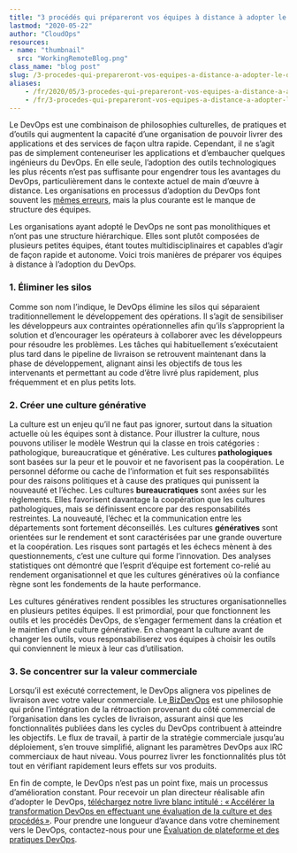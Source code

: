```yaml
---
title: "3 procédés qui prépareront vos équipes à distance à adopter le DevOps"
lastmod: "2020-05-22"
author: "CloudOps"
resources:
- name: "thumbnail"
  src: "WorkingRemoteBlog.png"
class_name: "blog post"
slug: /3-procedes-qui-prepareront-vos-equipes-a-distance-a-adopter-le-devops
aliases:
    - /fr/2020/05/3-procedes-qui-prepareront-vos-equipes-a-distance-a-adopter-le-devops/
    - /fr/3-procedes-qui-prepareront-vos-equipes-a-distance-a-adopter-le-devops
---
```


<p>Le DevOps est une combinaison de philosophies culturelles, de pratiques et d’outils qui augmentent la capacité d’une organisation de pouvoir livrer des applications et des services de façon ultra rapide. Cependant, il ne s’agit pas de simplement conteneuriser les applications et d’embaucher quelques ingénieurs du DevOps. En elle seule, l’adoption des outils technologiques les plus récents n’est pas suffisante pour engendrer tous les avantages du DevOps, particulièrement dans le contexte actuel de main d’œuvre à distance. Les organisations en processus d’adoption du DevOps font souvent les <a href="https://www.cloudops.com/fr/2020/01/les-10-principales-erreurs-a-eviter-lors-de-ladoption-du-devops/">mêmes erreurs</a>, mais la plus courante est le manque de structure des équipes.&nbsp;</p><p>Les organisations ayant adopté le DevOps ne sont pas monolithiques et n’ont pas une structure hiérarchique. Elles sont plutôt composées de plusieurs petites équipes, étant toutes multidisciplinaires et capables d’agir de façon rapide et autonome. Voici trois manières de préparer vos équipes à distance à l’adoption du DevOps.</p><h3><strong>1. Éliminer les silos</strong></h3><p>Comme son nom l’indique, le DevOps élimine les silos qui séparaient traditionnellement le développement des opérations. Il s’agit de sensibiliser les développeurs aux contraintes opérationnelles afin qu’ils s’approprient la solution et d’encourager les opérateurs à collaborer avec les développeurs pour résoudre les problèmes. Les tâches qui habituellement s’exécutaient plus tard dans le pipeline de livraison se retrouvent maintenant dans la phase de développement, alignant ainsi les objectifs de tous les intervenants et permettant au code d’être livré plus rapidement, plus fréquemment et en plus petits lots.</p><h3><strong>2. Créer une culture générative</strong></h3><p>La culture est un enjeu qu’il ne faut pas ignorer, surtout dans la situation actuelle où les équipes sont à distance. Pour illustrer la culture, nous pouvons utiliser le modèle Westrun qui la classe en trois catégories&nbsp;: pathologique, bureaucratique et générative. Les cultures<strong> pathologiques</strong> sont basées sur la peur et le pouvoir et ne favorisent pas la coopération. Le personnel déforme ou cache de l’information et fuit ses responsabilités pour des raisons politiques et à cause des pratiques qui punissent la nouveauté et l’échec. Les cultures <strong>bureaucratiques</strong> sont axées sur les règlements. Elles favorisent davantage la coopération que les cultures pathologiques, mais se définissent encore par des responsabilités restreintes. La nouveauté, l’échec et la communication entre les départements sont fortement déconseillés. Les cultures <strong>génératives</strong> sont orientées sur le rendement et sont caractérisées par une grande ouverture et la coopération. Les risques sont partagés et les échecs mènent à des questionnements, c’est une culture qui forme l’innovation. Des analyses statistiques ont démontré que l’esprit d’équipe est fortement co-relié au rendement organisationnel et que les cultures génératives où la confiance règne sont les fondements de la haute performance.</p><p>Les cultures génératives rendent possibles les structures organisationnelles en plusieurs petites équipes. Il est primordial, pour que fonctionnent les outils et les procédés DevOps, de s’engager fermement dans la création et le maintien d’une culture générative. En changeant la culture avant de changer les outils, vous responsabiliserez vos équipes à choisir les outils qui conviennent le mieux à leur cas d’utilisation.&nbsp;</p><h3><strong>3. Se concentrer sur la valeur commerciale&nbsp;</strong></h3><p>Lorsqu’il est exécuté correctement, le DevOps alignera vos pipelines de livraison avec votre valeur commerciale. Le<a href="https://www.cloudops.com/fr/2019/10/tout-ce-que-vous-devez-savoir-sur-le-bizdevops/"> BizDevOps</a> est une philosophie qui prône l’intégration de la rétroaction provenant du côté commercial de l’organisation dans les cycles de livraison, assurant ainsi que les fonctionnalités publiées dans les cycles du DevOps contribuent à atteindre les objectifs. Le flux de travail, à partir de la stratégie commerciale jusqu’au déploiement, s’en trouve simplifié, alignant les paramètres DevOps aux IRC commerciaux de haut niveau. Vous pourrez livrer les fonctionnalités plus tôt tout en vérifiant rapidement leurs effets sur vos produits.</p><p>En fin de compte, le DevOps n’est pas un point fixe, mais un processus d’amélioration constant. Pour recevoir un plan directeur réalisable afin d’adopter le DevOps, <a href="https://info.cloudops.com/accelerer_la_transformation_devops">téléchargez notre livre blanc intitulé&nbsp;: « Accélérer la transformation DevOps en effectuant une évaluation de la culture et des procédés »</a>. Pour prendre une longueur d’avance dans votre cheminement vers le DevOps, contactez-nous pour une <a href="https://www.cloudops.com/fr/evaluation-des-pratiques-et-plateformes-devops/">Évaluation de plateforme et des pratiques DevOps</a>.</p>
